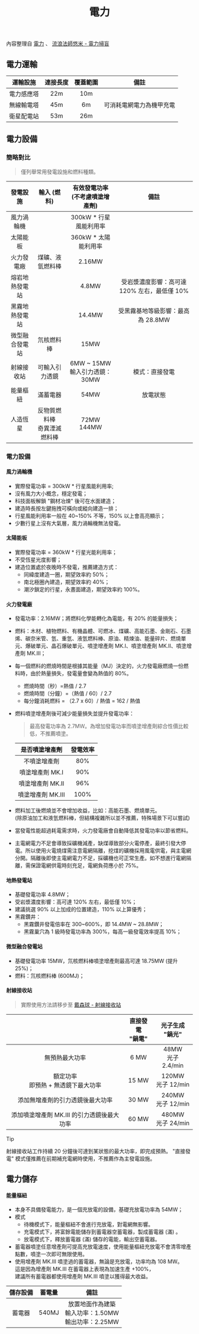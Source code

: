 ﻿---
title: 電力
---
內容整理自 [電力](https://wiki.biligame.com/dsp/%E7%94%B5%E5%8A%9B) 、 [流浪法師悠米 - 電力掃盲](https://www.bilibili.com/video/BV1PQgTemEyE)

## 電力運輸

| **運輸設施** | **連接長度** | **覆蓋範圍** | **備註** |
|:---:|:---:|:---:|:---:|
| 電力感應塔 | 22m | 10m |  |
| 無線輸電塔 | 45m | 6m | 可消耗電網電力為機甲充電 |
| 衛星配電站 | 53m | 26m |  |


## 電力設備

### 簡略對比
>僅列舉常用發電設施和燃料種類。

| **發電設施** | **輸入 (燃料)** | **有效發電功率<br> (不考慮噴塗增產劑)** | **備註** |
|:---:|:---:|:---:|:---:|
| 風力渦輪機 |  | 300kW * 行星風能利用率 |  |
| 太陽能板 |  | 360kW * 太陽能利用率 |  |
| 火力發電廠 | 煤礦、液氫燃料棒 | 2.16MW |  |
| 熔岩地熱發電站 |  |  4.8MW | 受岩漿濃度影響：高可達 120% 左右，最低僅 10% |
| 黑霧地熱發電站 |  | 14.4MW | 受黑霧基地等級影響：最高為 28.8MW |
| 微型融合發電站 | 氘核燃料棒 | 15MW |  |
| 射線接收站 | 可輸入引力透鏡 | 6MW ~ 15MW<br>輸入引力透鏡：30MW | 模式：直接發電 |
| 能量樞紐 | 滿蓄電器 | 54MW | 放電狀態 |
| 人造恆星 | 反物質燃料棒<br>奇異湮滅燃料棒 | 72MW<br>144MW |  |

### 電力設備
#### 風力渦輪機  
- 實際發電功率 = 300kW * 行星風能利用率;
- 沒有風力大小概念，穩定發電；
- 科技面板解鎖 "鋼材冶煉" 後可在水面建造；
- 建造時長按左鍵拖拽可橫向或縱向建造一排；
- 行星風能利用率一般在 40~150% 不等，150% 以上會高亮顯示；
- 少數行星上沒有大氣層，風力渦輪機無法發電。

#### 太陽能板  
- 實際發電功率 = 360kW * 行星光能利用率；
- 不受恆星光度影響；
- 建造位置處於夜晚時不發電，推薦建造方式：
  - 同緯度建造一圈，期望效率約 50%；
  - 南北極圈內建造，期望效率約 40%；
  - 潮汐鎖定的行星，永晝面建造，期望效率約 100%。

#### 火力發電廠  
- 發電功率：2.16MW；將燃料化學能轉化為電能，有 20% 的能量損失；
- 燃料：木材、植物燃料、有機晶體、可燃冰、煤礦、高能石墨、金剛石、石墨烯、碳奈米管、氫、重氫、液氫燃料棒、原油、精煉油、能量碎片、燃燒單元、爆破單元、晶石爆破單元、噴塗增產劑 MK\.Ⅰ、噴塗增產劑 MK\.Ⅱ、噴塗增產劑 MK\.Ⅲ；
- 每一個燃料的燃燒時間是根據其能量（MJ）決定的，火力發電廠燃燒一份燃料時，由於熱量損失，發電量會變為熱值的 80%。
    - 燃燒時間（秒）=熱值 / 2.7
    - 燃燒時間（分鐘）=（熱值 / 60）/ 2.7
    - 每分鐘消耗燃料 = （2.7 x 60）/ 熱值 = 162 / 熱值
- 燃料噴塗增產劑後可減少能量損失並提升發電功率：
    >最高發電功率為 2.7MW。為增加發電功率而噴塗增產劑綜合性價比較低，不推薦噴塗。

    | 是否噴塗增產劑 | **發電效率** |
    |:---:|:---:|
    | 不噴塗增產劑 | 80% |
    | 噴塗增產劑 MK\.Ⅰ | 90% |
    | 噴塗增產劑 MK\.Ⅱ | 96% |
    | 噴塗增產劑 MK\.Ⅲ | 100% |
- 燃料加工後燃燒並不會增加收益，比如：高能石墨、燃燒單元。  
    (除原油加工和液氫燃料棒，但結構複雜所以並不推薦，特殊場景下可以嘗試)  

- 當發電性能超過耗電需求時，火力發電廠會自動降低其發電功率以節省燃料。
- 主電網電力不足會導致採礦機減產，缺煤導致部分火電停產，最終引發大停電。所以使用火電燒煤需注意電網隔離，挖煤的礦機採用風電供電，與主電網分開。隔離後即使主電網電力不足，採礦機也可正常生產。如不想進行電網隔離，需保證電網供電時刻充足，電網負荷應小於 75%。

#### 地熱發電站
- 基礎發電功率 4.8MW；
- 受岩漿濃度影響：高可達 120% 左右，最低僅 10%；
- 建議挑選 90% 以上加成的位置建造，110% 以上算優秀；
- 黑霧鑽井：
  - 黑霧鑽井發電倍率在 300~600%，即 14.4MW ~ 28.8MW；
  - 黑霧巢穴為 1 級時發電功率為 300%，每高一級發電效率提高 10%；

#### 微型融合發電站
- 基礎發電功率 15MW，氘核燃料棒噴塗增產劑最高可達 18.75MW (提升 25%)；
- 燃料：氘核燃料棒 (600MJ)；

#### 射線接收站
> 實際使用方法請移步至 [戴森球 - 射線接收站](/knowledge-base/dyson-sphere#射線接收站)

|  | **直接發電**<br>**"鍋電"** | **光子生成**<br>**"鍋光"** |
|:---:|:---:|:---:|
| 無預熱最大功率 | 6 MW | 48MW<br>光子 2.4/min |
| 額定功率<br>即預熱 + 無透鏡下最大功率 | 15 MW | 120MW<br>光子 12/min |
| 添加無增產劑的引力透鏡後最大功率 | 30 MW | 240MW<br>光子 12/min |
|添加噴塗增產劑 MK\.Ⅲ 的引力透鏡後最大功率 | 60 MW | 480MW<br>光子 24/min |

> [!tip]
> 射線接收站工作持續 20 分鐘後可達到某狀態的最大功率，即完成預熱。
> "直接發電" 模式僅推薦在前期補充電網時使用，不推薦作為主發電設施。



## 電力儲存
#### 能量樞紐
- 本身不具備發電能力，是一個充放電的設備，基礎充放電功率為 54MW；
- 模式
    - 待機模式下，能量樞紐不會進行充放電，對電網無影響。
    - 充電模式下，將富餘電能儲存到蓄電器空蓄電器，製成蓄電器 (滿) 。
    - 放電模式下，釋放蓄電器 (滿) 儲存的電能，輸出空蓄電器。
- 蓄電器噴塗任意增產劑可提高充放電速度，使用能量樞紐充放電不會清零增產點數，噴塗一次即可無限使用。
- 使用增產劑 MK\.Ⅲ 噴塗過的蓄電器，無論是充放電，功率均為 108 MW。<br>這是因為增產劑 MK\.Ⅲ 在蓄電器上表現為加速生產 +100%，<br>建議所有蓄電器都使用增產劑 MK\.Ⅲ 噴塗以獲得最大收益。

| **儲存設備** | **蓄電量** | **備註** |
|:---:|:---:|:---:|
| 蓄電器 | 540MJ | 放置地面作為建築 <br>輸入功率：1.50MW<br>輸出功率：2.25MW |
